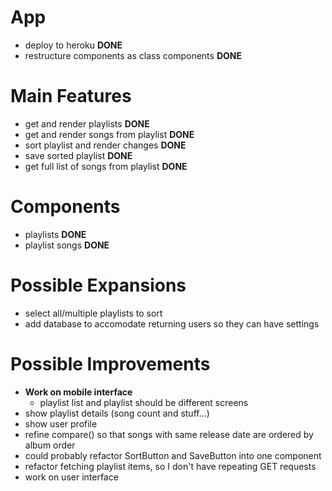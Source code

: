 # App

-   deploy to heroku **DONE**
-   restructure components as class components **DONE**

# Main Features

-   get and render playlists **DONE**
-   get and render songs from playlist **DONE**
-   sort playlist and render changes **DONE**
-   save sorted playlist **DONE**
-   get full list of songs from playlist **DONE**

# Components

-   playlists **DONE**
-   playlist songs **DONE**

# Possible Expansions

-   select all/multiple playlists to sort
-   add database to accomodate returning users so they can have settings

# Possible Improvements

-   **Work on mobile interface**
    -   playlist list and playlist should be different screens
-   show playlist details (song count and stuff...)
-   show user profile
-   refine compare() so that songs with same release date are ordered by album order
-   could probably refactor SortButton and SaveButton into one component
-   refactor fetching playlist items, so I don't have repeating GET requests
-   work on user interface
